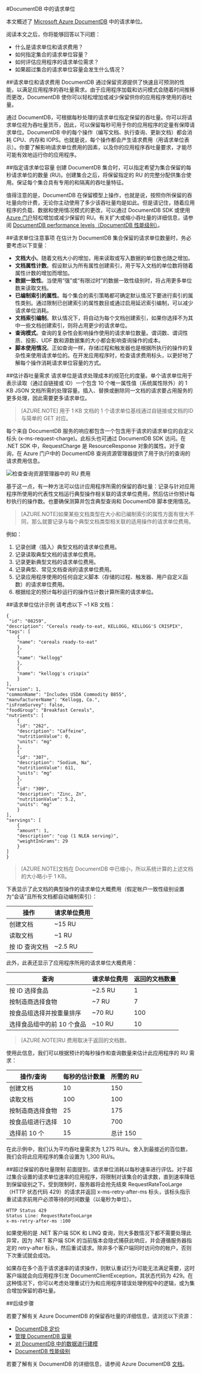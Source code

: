 <properties 
	pageTitle="DocumentDB 的请求单位 | Azure" 
	description="了解如何理解、指定和估计 DocumentDB 中的请求单元需求。" 
	services="documentdb" 
	authors="stephbaron" 
	manager="jhubbard" 
	editor="mimig" 
	documentationCenter=""/>

<tags 
	ms.service="documentdb"
	ms.date="03/30/2016" 
	wacn.date="06/29/2016"/>

#DocumentDB 中的请求单位

本文概述了 [Microsoft Azure DocumentDB](/services/documentdb/) 中的请求单位。

阅读本文之后，你将能够回答以下问题：

-	什么是请求单位和请求费用？
-	如何指定集合的请求单位容量？
-	如何评估应用程序的请求单位需求？
-	如果超过集合的请求单位容量会发生什么情况？


##请求单位和请求费用
DocumentDB 通过保留资源提供了快速且可预测的性能，以满足应用程序的吞吐量需求。由于应用程序加载和访问模式会随着时间推移而更改，DocumentDB 使你可以轻松增加或减少保留供你的应用程序使用的吞吐量。

通过 DocumentDB，可根据每秒处理的请求单位指定保留的吞吐量。你可以将请求单位视为吞吐量货币，因此，可以保留每秒可用于你的应用程序的定量有保障请求单位。DocumentDB 中的每个操作（编写文档、执行查询、更新文档）都会消耗 CPU、内存和 IOPS。也就是说，每个操作都会产生请求费用（用请求单位表示）。你要了解影响请求单位费用的因素，以及你的应用程序吞吐量要求，才能尽可能有效地运行你的应用程序。

##指定请求单位容量
创建 DocumentDB 集合时，可以指定希望为集合保留的每秒请求单位的数量 (RU)。创建集合之后，将保留指定的 RU 的完整分配供集合使用。保证每个集合具有专用的和隔离的吞吐量特征。

值得注意的是，DocumentDB 在保留模型上操作，也就是说，按照你所保留的吞吐量向你计费，无论你主动使用了多少该吞吐量均是如此。但是请记住，随着应用程序的负载、数据和使用情况模式的更改，可以通过 DocumentDB SDK 或使用 [Azure 门户](https://portal.azure.cn)轻松增加或减少保留的 RU。有关扩大或缩小吞吐量的详细信息，请参阅 [DocumentDB performance levels（DocumentDB 性能级别）](/documentation/articles/documentdb-performance-levels)。

##请求单位注意事项
在估计为 DocumentDB 集合保留的请求单位数量时，务必要考虑以下变量：

- **文档大小**。随着文档大小的增加，用来读取或写入数据的单位数也随之增加。
- **文档属性计数**。假设默认为所有属性创建索引，用于写入文档的单位数将随着属性计数的增加而增加。
- **数据一致性**。当使用“强”或“有限过时”的数据一致性级别时，将占用更多单位数来读取文档。
- **已编制索引的属性**。每个集合的索引策略都可确定默认情况下要进行索引的属性类别。通过限制已创建索引的属性数目或通过启用延迟索引编制，可以减少请求单位消耗。
- **文档索引编制**。默认情况下，将自动为每个文档创建索引，如果你选择不为其中一些文档创建索引，则将占用更少的请求单位。
- **查询模式**。查询的复杂性会影响操作使用的请求单位数量。谓词数、谓词性质、投影、UDF 数和源数据集的大小都会影响查询操作的成本。
- **脚本使用情况**。正如查询一样，存储过程和触发器也是根据所执行的操作的复杂性来使用请求单位的。在开发应用程序时，检查请求费用标头，以更好地了解每个操作消耗请求单位容量的方式。

##估计吞吐量需求
请求单位是请求处理成本的规范化的度量。单个请求单位用于表示读取（通过自链接或 ID）一个包含 10 个唯一属性值（系统属性除外）的 1 KB JSON 文档所需的处理容量。插入、替换或删除同一文档的请求要占用服务的更多处理，因此需要更多请求单位。

> [AZURE.NOTE] 用于 1 KB 文档的 1 个请求单位基线通过自链接或文档的ID 与简单的 GET 对应。

每个来自 DocumentDB 服务的响应都包含一个包含用于请求的请求单位的自定义标头 (x-ms-request-charge)。此标头也可通过 DocumentDB SDK 访问。在 .NET SDK 中，RequestCharge 是 ResourceResponse 对象的属性。对于查询，在 Azure 门户中的 DocumentDB 查询资源管理器提供了用于执行的查询的请求费用信息。

![检查查询资源管理器中的 RU 费用][1]

基于这一点，有一种方法可以估计应用程序所需的保留的吞吐量：记录与针对应用程序所使用的代表性文档运行典型操作相关联的请求单位费用，然后估计你预计每秒执行的操作数。也要确保测算并包含典型查询和 DocumentDB 脚本使用情况。

>[AZURE.NOTE]如果某些文档类型在大小和已编制索引的属性方面有很大不同，那么就要记录与每个典型文档类型相关联的适用操作的请求单位费用。

例如：

1. 记录创建（插入）典型文档的请求单位费用。 
2. 记录读取典型文档的请求单位费用。
3. 记录更新典型文档的请求单位费用。
3. 记录典型、常见文档查询的请求单位费用。
4. 记录应用程序使用的任何自定义脚本（存储的过程、触发器、用户自定义函数）的请求单位费用。
5. 根据给定的预计每秒运行的操作估计数计算所需的请求单位。

##请求单位估计示例
请考虑以下 ~1 KB 文档：

	{
	 "id": "08259",
  	"description": "Cereals ready-to-eat, KELLOGG, KELLOGG'S CRISPIX",
  	"tags": [
    	{
      	"name": "cereals ready-to-eat"
    	},
    	{
      	"name": "kellogg"
    	},
    	{
      	"name": "kellogg's crispix"
    	}
	],
  	"version": 1,
  	"commonName": "Includes USDA Commodity B855",
  	"manufacturerName": "Kellogg, Co.",
  	"isFromSurvey": false,
  	"foodGroup": "Breakfast Cereals",
  	"nutrients": [
    	{
      	"id": "262",
      	"description": "Caffeine",
      	"nutritionValue": 0,
      	"units": "mg"
    	},
    	{
      	"id": "307",
      	"description": "Sodium, Na",
      	"nutritionValue": 611,
      	"units": "mg"
    	},
    	{
      	"id": "309",
      	"description": "Zinc, Zn",
      	"nutritionValue": 5.2,
      	"units": "mg"
    	}
  	],
  	"servings": [
    	{
      	"amount": 1,
      	"description": "cup (1 NLEA serving)",
      	"weightInGrams": 29
    	}
  	]
	}

>[AZURE.NOTE]文档在 DocumentDB 中已缩小，所以系统计算的上述文档的大小略小于 1 KB。


下表显示了此文档的典型操作的请求单位大概费用（假定帐户一致性级别设置为“会话”且所有文档都自动编制索引）：

操作|请求单位费用 
---|---
创建文档|~15 RU 
读取文档|~1 RU
按 ID 查询文档|~2.5 RU

此外，此表还显示了应用程序所用的请求单位大概费用：

查询|请求单位费用|返回的文档数量
---|---|--- 
按 ID 选择食品|~2.5 RU|1 
按制造商选择食物|~7 RU|7
按食品组选择并按重量排序|~70 RU|100
选择食品组中的前 10 个食品|~10 RU|10

>[AZURE.NOTE]RU 费用取决于返回的文档数。

使用此信息，我们可以根据预计的每秒操作和查询数量来估计此应用程序的 RU 需求：

操作/查询|每秒的估计数量|所需的 RU 
---|---|--- 
创建文档|10|150 
读取文档|100|100 
按制造商选择食物|25|175 
按食品组进行选择|10|700 
选择前 10 个|15|总计 150|155|1275

在此示例中，我们认为平均吞吐量需求为 1,275 RU/s。舍入到最接近的百位数，我们会将此应用程序的集合设置为 1,300 RU/s。

##超过保留的吞吐量限制
前面提到，请求单位消耗以每秒速率进行评估。对于超过集合设置的请求单位速率的应用程序，将限制对该集合的请求数，直到速率降低到保留级别之下。受到限制时，服务器将会抢先结束 RequestRateTooLarge（HTTP 状态代码 429）的请求并返回 x-ms-retry-after-ms 标头，该标头指示重试请求前用户必须等待的时间数量（以毫秒为单位）。

	HTTP Status 429
	Status Line: RequestRateTooLarge
	x-ms-retry-after-ms :100

如果使用的是 .NET 客户端 SDK 和 LINQ 查询，则大多数情况下都不需要处理此异常，因为 .NET 客户端 SDK 的当前版本会隐式捕获此响应，并会遵循服务器指定的 retry-after 标头，然后重试请求。除非多个客户端同时访问你的帐户，否则下次重试就会成功。

如果存在多个高于请求速率的请求操作，则默认重试行为可能无法满足需要，这时客户端就会向应用程序引发 DocumentClientException，其状态代码为 429。在这种情况下，你可以考虑处理重试行为和应用程序错误处理例程中的逻辑，或为集合增加保留的吞吐量。

##后续步骤

若要了解有关 Azure DocumentDB 的保留吞吐量的详细信息，请浏览以下资源：
 
- [DocumentDB 定价](/pricing/details/documentdb/)
- [管理 DocumentDB 容量](/documentation/articles/documentdb-manage) 
- [对 DocumentDB 中的数据进行建模](/documentation/articles/documentdb-modeling-data)
- [DocumentDB 性能级别](/documentation/articles/documentdb-partition-data)

若要了解有关 DocumentDB 的详细信息，请参阅 Azure DocumentDB [文档](/documentation/services/documentdb/)。

[1]: ./media/documentdb-request-units/queryexplorer.png

<!---HONumber=Mooncake_0425_2016-->
